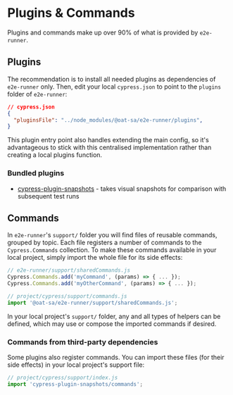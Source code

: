 # Plugins & Commands

Plugins and commands make up over 90% of what is provided by `e2e-runner`.

## Plugins

The recommendation is to install all needed plugins as dependencies of `e2e-runner` only. Then, edit your local `cypress.json` to point to the `plugins` folder of `e2e-runner`:

```json
// cypress.json
{
  "pluginsFile": "../node_modules/@oat-sa/e2e-runner/plugins",
}
```

This plugin entry point also handles extending the main config, so it's advantageous to stick with this centralised implementation rather than creating a local plugins function.

### Bundled plugins

- [cypress-plugin-snapshots](https://github.com/meinaart/cypress-plugin-snapshots) - takes visual snapshots for comparison with subsequent test runs

## Commands

In `e2e-runner`'s `support/` folder you will find files of reusable commands, grouped by topic. Each file registers a number of commands to the `Cypress.Commands` collection. To make these commands available in your local project, simply import the whole file for its side effects:

```js
// e2e-runner/support/sharedCommands.js
Cypress.Commands.add('myCommand', (params) => { ... });
Cypress.Commands.add('myOtherCommand', (params) => { ... });

// project/cypress/support/commands.js
import '@oat-sa/e2e-runner/support/sharedCommands.js';
```

In your local project's `support/` folder, any and all types of helpers can be defined, which may use or compose the imported commands if desired.

### Commands from third-party dependencies

Some plugins also register commands. You can import these files (for their side effects) in your local project's support file:

```js
// project/cypress/support/index.js
import 'cypress-plugin-snapshots/commands';
```
